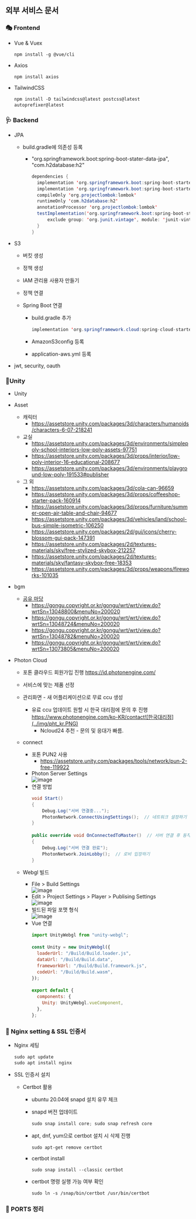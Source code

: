 ## 외부 서비스 문서

### 🎭 Frontend

- Vue & Vuex

  ```vue
  npm install -g @vue/cli 
  ```
  
- Axios

  ``` vue
  npm install axios
  ```

- TailwindCSS

  ``` vue
  npm install -D tailwindcss@latest postcss@latest autoprefixer@latest
  ```

  

### 🩺 Backend

- JPA

  - build.gradle에 의존성 등록

    - "org.springframework.boot:spring-boot-stater-data-jpa", "com.h2database:h2"

      ```java
      dependencies {
      	implementation 'org.springframework.boot:spring-boot-starter-web'
      	implementation 'org.springframework.boot:spring-boot-starter-data-jpa'
      	compileOnly 'org.projectlombok:lombok'
      	runtimeOnly 'com.h2database:h2'
      	annotationProcessor 'org.projectlombok:lombok'
      	testImplementation('org.springframework.boot:spring-boot-starter-test') {
      		exclude group: 'org.junit.vintage', module: 'junit-vintage-engine'
      	}
      }
      ```

- S3

  - 버킷 생성

  - 정책 생성

  - IAM 관리용 사용자 만들기

  - 정책 연결

  - Spring Boot 연결

    - build.gradle 추가

      ```java
      implementation 'org.springframework.cloud:spring-cloud-starter-aws:2.2.6.RELEASE'
      ```

    - AmazonS3config 등록

    - application-aws.yml 등록

- jwt, security, oauth



### 🧨Unity

- Unity

- Asset
  - 캐릭터
    - https://assetstore.unity.com/packages/3d/characters/humanoids/characters-6-07-218241
  - 교실
    - https://assetstore.unity.com/packages/3d/environments/simplepoly-school-interiors-low-poly-assets-97751
    - https://assetstore.unity.com/packages/3d/props/interior/low-poly-interior-16-educational-208677
    - https://assetstore.unity.com/packages/3d/environments/playground-low-poly-191533#publisher
  - 그 외
    - https://assetstore.unity.com/packages/3d/cola-can-96659
    - https://assetstore.unity.com/packages/3d/props/coffeeshop-starter-pack-160914
    - https://assetstore.unity.com/packages/3d/props/furniture/summer-open-air-table-and-chair-94677
    - https://assetstore.unity.com/packages/3d/vehicles/land/school-bus-simple-isometric-106250
    - https://assetstore.unity.com/packages/2d/gui/icons/cherry-blossom-gui-pack-147391
    - https://assetstore.unity.com/packages/2d/textures-materials/sky/free-stylized-skybox-212257
    - https://assetstore.unity.com/packages/2d/textures-materials/sky/fantasy-skybox-free-18353
    - https://assetstore.unity.com/packages/3d/props/weapons/fireworks-101035

- bgm
  - [공유 마당](https://gongu.copyright.or.kr/gongu/main/main.do)
    - https://gongu.copyright.or.kr/gongu/wrt/wrt/view.do?wrtSn=13048800&menuNo=200020
    - https://gongu.copyright.or.kr/gongu/wrt/wrt/view.do?wrtSn=13048724&menuNo=200020
    - https://gongu.copyright.or.kr/gongu/wrt/wrt/view.do?wrtSn=13048782&menuNo=200020
    - https://gongu.copyright.or.kr/gongu/wrt/wrt/view.do?wrtSn=13073805&menuNo=200020
    
- Photon Cloud
  - 포톤 클라우드 회원가입 진행
    https://id.photonengine.com/
  - 서비스에 맞는 제품 선정
  - 관리화면 - 새 어플리케이션으로 무료 ccu 생성
    - 유료 ccu 업데이트 원할 시 한국 대리점에 문의 후 진행
      https://www.photonengine.com/ko-KR/contact![한국대리점](../img/pht_kr.PNG)
      - Ncloud24 추천 - 문의 및 응대가 빠름.
  
  - connect
    - 포톤 PUN2 사용
      - https://assetstore.unity.com/packages/tools/network/pun-2-free-119922
    - Photon Server Settings  
      ![image](/uploads/68bd5968726ed0f4c2bd8c5408e9563b/image.png)  
    - 연결 방법
      ```c#
      void Start()
      {
          Debug.Log("서버 연결중...");
          PhotonNetwork.ConnectUsingSettings();  // 네트워크 설정하기
      }

      public override void OnConnectedToMaster()  // 서버 연결 후 동작
      {
          Debug.Log("서버 연결 완료");
          PhotonNetwork.JoinLobby();  // 로비 입장하기
      }
      ```

  - Webgl 빌드
    - File > Build Settings  
      ![image](/uploads/6bbfd9c7ff1ac38da093fb9269389917/image.png)  
    - Edit > Project Settings > Player > Publising Settings  
      ![image](/uploads/87d1a4492e81fe574098b0720f3f263f/image.png)  
    - 빌드된 파일 포맷 형식  
      ![image](/uploads/e99d744e465e75fd512d02b15840c734/image.png)  
    - Vue 연결
      ```javascript
      import UnityWebgl from "unity-webgl";

      const Unity = new UnityWebgl({
        loaderUrl: "/Build/Build.loader.js",
        dataUrl: "/Build/Build.data",
        frameworkUrl: "/Build/Build.framework.js",
        codeUrl: "/Build/Build.wasm",
      });

      export default {
        components: {
          Unity: UnityWebgl.vueComponent,
        },
      };
      ```



### 🎁 Nginx setting & SSL 인증서

- Nginx 세팅

  ``` ubuntu
  sudo apt update
  sudo apt install nginx
  ```

  

- SSL 인증서 설치

  - Certbot 활용

    - ubuntu 20.04에 snapd 설치 유무 체크

    - snapd 버전 업데이트

      ```java
      sudo snap install core; sudo snap refresh core
      ```

    - apt, dnf, yum으로 certbot 설치 시 삭제 진행

      ```ubuntu
      sudo apt-get remove certbot
      ```

    - certbot install

      ``` ubuntu
      sudo snap install --classic certbot
      ```

    - certbot 명령 실행 가능 여부 확인

      ``` ubuntu
      sudo ln -s /snap/bin/certbot /usr/bin/certbot
      ```



### 🎑 PORTS 정리

```java
```


